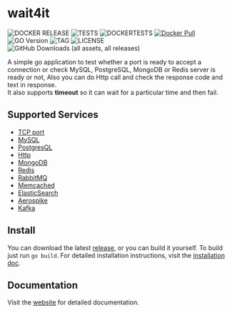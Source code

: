 # wait4it
 
![DOCKER RELEASE](https://img.shields.io/github/actions/workflow/status/ph4r5h4d/wait4it/main.yml?label=Docker%20release&style=for-the-badge) ![TESTS](https://img.shields.io/github/actions/workflow/status/ph4r5h4d/wait4it/integrations-app.yaml?label=Tests&style=for-the-badge) ![DOCKERTESTS](https://img.shields.io/github/actions/workflow/status/ph4r5h4d/wait4it/integrations-docker.yaml?label=Docker%20Tests&style=for-the-badge) [![Docker Pull](https://img.shields.io/docker/pulls/ph4r5h4d/wait4it?style=for-the-badge)](https://hub.docker.com/r/ph4r5h4d/wait4it)  ![GO Version](https://img.shields.io/github/go-mod/go-version/ph4r5h4d/wait4it?style=for-the-badge) ![TAG](https://img.shields.io/github/v/tag/ph4r5h4d/wait4it?style=for-the-badge) ![LICENSE](https://img.shields.io/github/license/ph4r5h4d/wait4it?style=for-the-badge) ![GitHub Downloads (all assets, all releases)](https://img.shields.io/github/downloads/ph4r5h4d/wait4it/total?style=for-the-badge&label=Github%20Downloads)

A simple go application to test whether a port is ready to accept a connection or check 
MySQL, PostgreSQL, MongoDB or Redis server is ready or not, Also you can do Http call and check 
the response code and text in response.  
It also supports **timeout** so it can wait for a particular time and then fail.  

## Supported Services
* [TCP port](https://wait4it.dev/docs/tcp/)
* [MySQL](https://wait4it.dev/docs/mysql/)
* [PostgresQL](https://wait4it.dev/docs/postgresql/)
* [Http](https://wait4it.dev/docs/http/)
* [MongoDB](https://wait4it.dev/docs/mongodb/)
* [Redis](https://wait4it.dev/docs/redis/)
* [RabbitMQ](https://wait4it.dev/docs/rabbitmq/)
* [Memcached](https://wait4it.dev/docs/memcached/)
* [ElasticSearch](https://wait4it.dev/docs/elasticsearch/)
* [Aerospike](https://wait4it.dev/docs/aerospike/)
* [Kafka](https://wait4it.dev/docs/kafka/)

## Install
You can download the latest [release](https://github.com/ph4r5h4d/wait4it/releases), or you can build it yourself.
To build just run `go build`.
For detailed installation instructions, visit the [installation doc](https://wait4it.dev/docs/installation/).

## Documentation
Visit the [website](https://wait4it.dev) for detailed documentation.
